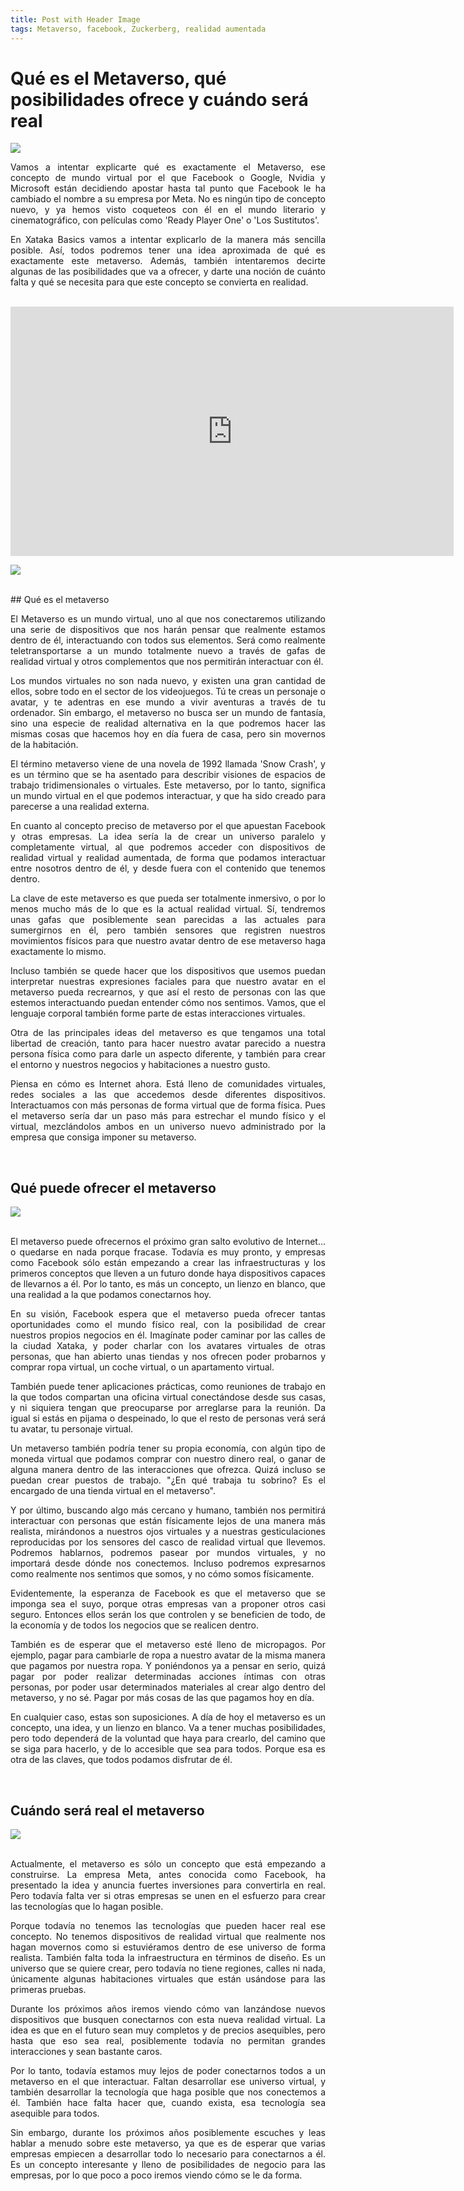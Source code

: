 ```yaml
---
title: Post with Header Image
tags: Metaverso, facebook, Zuckerberg, realidad aumentada
---
```


# Qué es el Metaverso, qué posibilidades ofrece y cuándo será real

![](https://i.blogs.es/042b82/metaverso/1366_2000.jpeg)

<div style="text-align: justify">
Vamos a intentar explicarte qué es exactamente el Metaverso, ese concepto de mundo virtual por el que Facebook o Google, Nvidia y Microsoft están decidiendo apostar hasta tal punto que Facebook le ha cambiado el nombre a su empresa por Meta. No es ningún tipo de concepto nuevo, y ya hemos visto coqueteos con él en el mundo literario y cinematográfico, con películas como 'Ready Player One' o 'Los Sustitutos'.

En Xataka Basics vamos a intentar explicarlo de la manera más sencilla posible. Así, todos podremos tener una idea aproximada de qué es exactamente este metaverso. Además, también intentaremos decirte algunas de las posibilidades que va a ofrecer, y darte una noción de cuánto falta y qué se necesita para que este concepto se convierta en realidad.
</div><br>

<iframe width="709" height="399" src="https://www.youtube.com/embed/vlj77eQFN6Q" title="YouTube video player" frameborder="0" allow="accelerometer; autoplay; clipboard-write; encrypted-media; gyroscope; picture-in-picture" allowfullscreen></iframe>

<br>

![](https://i.blogs.es/1039b1/metaverso-salon/1366_2000.jpeg)

<div style="text-align: justify"><br>
## Qué es el metaverso

El Metaverso es un mundo virtual, uno al que nos conectaremos utilizando una serie de dispositivos que nos harán pensar que realmente estamos dentro de él, interactuando con todos sus elementos. Será como realmente teletransportarse a un mundo totalmente nuevo a través de gafas de realidad virtual y otros complementos que nos permitirán interactuar con él.

Los mundos virtuales no son nada nuevo, y existen una gran cantidad de ellos, sobre todo en el sector de los videojuegos. Tú te creas un personaje o avatar, y te adentras en ese mundo a vivir aventuras a través de tu ordenador. Sin embargo, el metaverso no busca ser un mundo de fantasía, sino una especie de realidad alternativa en la que podremos hacer las mismas cosas que hacemos hoy en día fuera de casa, pero sin movernos de la habitación.

El término metaverso viene de una novela de 1992 llamada 'Snow Crash', y es un término que se ha asentado para describir visiones de espacios de trabajo tridimensionales o virtuales. Este metaverso, por lo tanto, significa un mundo virtual en el que podemos interactuar, y que ha sido creado para parecerse a una realidad externa.

En cuanto al concepto preciso de metaverso por el que apuestan Facebook y otras empresas. La idea sería la de crear un universo paralelo y completamente virtual, al que podremos acceder con dispositivos de realidad virtual y realidad aumentada, de forma que podamos interactuar entre nosotros dentro de él, y desde fuera con el contenido que tenemos dentro.

La clave de este metaverso es que pueda ser totalmente inmersivo, o por lo menos mucho más de lo que es la actual realidad virtual. Sí, tendremos unas gafas que posiblemente sean parecidas a las actuales para sumergirnos en él, pero también sensores que registren nuestros movimientos físicos para que nuestro avatar dentro de ese metaverso haga exactamente lo mismo.

Incluso también se quede hacer que los dispositivos que usemos puedan interpretar nuestras expresiones faciales para que nuestro avatar en el metaverso pueda recrearnos, y que así el resto de personas con las que estemos interactuando puedan entender cómo nos sentimos. Vamos, que el lenguaje corporal también forme parte de estas interacciones virtuales.

Otra de las principales ideas del metaverso es que tengamos una total libertad de creación, tanto para hacer nuestro avatar parecido a nuestra persona física como para darle un aspecto diferente, y también para crear el entorno y nuestros negocios y habitaciones a nuestro gusto.

Piensa en cómo es Internet ahora. Está lleno de comunidades virtuales, redes sociales a las que accedemos desde diferentes dispositivos. Interactuamos con más personas de forma virtual que de forma física. Pues el metaverso sería dar un paso más para estrechar el mundo físico y el virtual, mezclándolos ambos en un universo nuevo administrado por la empresa que consiga imponer su metaverso.
</div><br>

## Qué puede ofrecer el metaverso

![](https://i.blogs.es/18c0ed/reunion-metaverso/1366_2000.jpeg)

<div style="text-align: justify"><br>
El metaverso puede ofrecernos el próximo gran salto evolutivo de Internet... o quedarse en nada porque fracase. Todavía es muy pronto, y empresas como Facebook sólo están empezando a crear las infraestructuras y los primeros conceptos que lleven a un futuro donde haya dispositivos capaces de llevarnos a él. Por lo tanto, es más un concepto, un lienzo en blanco, que una realidad a la que podamos conectarnos hoy.

En su visión, Facebook espera que el metaverso pueda ofrecer tantas oportunidades como el mundo físico real, con la posibilidad de crear nuestros propios negocios en él. Imagínate poder caminar por las calles de la ciudad Xataka, y poder charlar con los avatares virtuales de otras personas, que han abierto unas tiendas y nos ofrecen poder probarnos y comprar ropa virtual, un coche virtual, o un apartamento virtual.

También puede tener aplicaciones prácticas, como reuniones de trabajo en la que todos compartan una oficina virtual conectándose desde sus casas, y ni siquiera tengan que preocuparse por arreglarse para la reunión. Da igual si estás en pijama o despeinado, lo que el resto de personas verá será tu avatar, tu personaje virtual.

Un metaverso también podría tener su propia economía, con algún tipo de moneda virtual que podamos comprar con nuestro dinero real, o ganar de alguna manera dentro de las interacciones que ofrezca. Quizá incluso se puedan crear puestos de trabajo. "¿En qué trabaja tu sobrino? Es el encargado de una tienda virtual en el metaverso".

Y por último, buscando algo más cercano y humano, también nos permitirá interactuar con personas que están físicamente lejos de una manera más realista, mirándonos a nuestros ojos virtuales y a nuestras gesticulaciones reproducidas por los sensores del casco de realidad virtual que llevemos. Podremos hablarnos, podremos pasear por mundos virtuales, y no importará desde dónde nos conectemos. Incluso podremos expresarnos como realmente nos sentimos que somos, y no cómo somos físicamente.

Evidentemente, la esperanza de Facebook es que el metaverso que se imponga sea el suyo, porque otras empresas van a proponer otros casi seguro. Entonces ellos serán los que controlen y se beneficien de todo, de la economía y de todos los negocios que se realicen dentro.

También es de esperar que el metaverso esté lleno de micropagos. Por ejemplo, pagar para cambiarle de ropa a nuestro avatar de la misma manera que pagamos por nuestra ropa. Y poniéndonos ya a pensar en serio, quizá pagar por poder realizar determinadas acciones íntimas con otras personas, por poder usar determinados materiales al crear algo dentro del metaverso, y no sé. Pagar por más cosas de las que pagamos hoy en día.

En cualquier caso, estas son suposiciones. A día de hoy el metaverso es un concepto, una idea, y un lienzo en blanco. Va a tener muchas posibilidades, pero todo dependerá de la voluntad que haya para crearlo, del camino que se siga para hacerlo, y de lo accesible que sea para todos. Porque esa es otra de las claves, que todos podamos disfrutar de él.
</div><br>

## Cuándo será real el metaverso

![](https://i.blogs.es/ac142b/gestos/1366_2000.jpeg)

<div style="text-align: justify"><br>
Actualmente, el metaverso es sólo un concepto que está empezando a construirse. La empresa Meta, antes conocida como Facebook, ha presentado la idea y anuncia fuertes inversiones para convertirla en real. Pero todavía falta ver si otras empresas se unen en el esfuerzo para crear las tecnologías que lo hagan posible.

Porque todavía no tenemos las tecnologías que pueden hacer real ese concepto. No tenemos dispositivos de realidad virtual que realmente nos hagan movernos como si estuviéramos dentro de ese universo de forma realista. También falta toda la infraestructura en términos de diseño. Es un universo que se quiere crear, pero todavía no tiene regiones, calles ni nada, únicamente algunas habitaciones virtuales que están usándose para las primeras pruebas.

Durante los próximos años iremos viendo cómo van lanzándose nuevos dispositivos que busquen conectarnos con esta nueva realidad virtual. La idea es que en el futuro sean muy completos y de precios asequibles, pero hasta que eso sea real, posiblemente todavía no permitan grandes interacciones y sean bastante caros.

Por lo tanto, todavía estamos muy lejos de poder conectarnos todos a un metaverso en el que interactuar. Faltan desarrollar ese universo virtual, y también desarrollar la tecnología que haga posible que nos conectemos a él. También hace falta hacer que, cuando exista, esa tecnología sea asequible para todos.

Sin embargo, durante los próximos años posiblemente escuches y leas hablar a menudo sobre este metaverso, ya que es de esperar que varias empresas empiecen a desarrollar todo lo necesario para conectarnos a él. Es un concepto interesante y lleno de posibilidades de negocio para las empresas, por lo que poco a poco iremos viendo cómo se le da forma.
</div><br>

